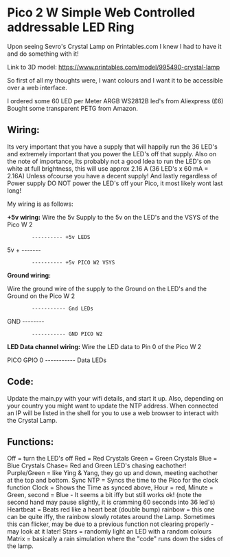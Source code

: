 # **Pico 2 W Simple Web Controlled addressable LED Ring**

Upon seeing Sevro's Crystal Lamp on Printables.com I knew I had to have it and do something with it!

Link to 3D model: https://www.printables.com/model/995490-crystal-lamp


So first of all my thoughts were, I want colours and I want it to be accessible over a web interface.

I ordered some 60 LED per Meter ARGB WS2812B led's from Aliexpress (£6)
Bought some transparent PETG from Amazon.

## **Wiring:**

Its very important that you have a supply that will happily run the 36 LED's and extremely important that you power the LED's off that supply.
Also on the note of importance, Its probably not a good Idea to run the LED's on white at full brightness, this will use approx 2.16 A (36 LED's x 60 mA = 2.16A)
Unless ofcourse you have a decent supply!
And lastly regardless of Power supply DO NOT power the LED's off your Pico, it most likely wont last long!

My wiring is as follows:

**+5v wiring:**
Wire the 5v Supply to the 5v on the LED's and the VSYS of the Pico W 2

            ---------- +5v LEDS

5v + -------

            ---------- +5v PICO W2 VSYS


**Ground wiring:**

Wire the ground wire of the supply to the Ground on the LED's and the Ground on the Pico W 2

            ----------- Gnd LEDs
            
GND --------

            ----------- GND PICO W2


**LED Data channel wiring:**
Wire the LED data to Pin 0 of the Pico W 2
   
PICO GPIO 0 ----------- Data LEDs


## **Code:**

Update the main.py with your wifi details, and start it up. Also, depending on your country you might want to update the NTP address.
When connected an IP will be listed in the shell for you to use a web browser to interact with the Crystal Lamp.

## **Functions:**

Off = turn the LED's off
Red = Red Crystals
Green = Green Crystals
Blue = Blue Crystals
Chase= Red and Green LED's chasing eachother!
Purple/Green = like Ying & Yang, they go up and down, meeting eachother at the top and bottom.
Sync NTP = Syncs the time to the Pico for the clock function
Clock = Shows the Time as synced above, Hour = red, Minute = Green, second = Blue - It seems a bit iffy but still works ok! (note the second hand may pause slightly, it is cramming 60 seconds into 36 led's)
Heartbeat = Beats red like a heart beat (double bump)
rainbow = this one can be quite iffy, the rainbow slowly rotates around the Lamp. Sometimes this can flicker, may be due to a previous function not clearing properly - may look at it later!
Stars = randomly light an LED with a random colours
Matrix = basically a rain simulation where the "code" runs down the sides of the lamp.
